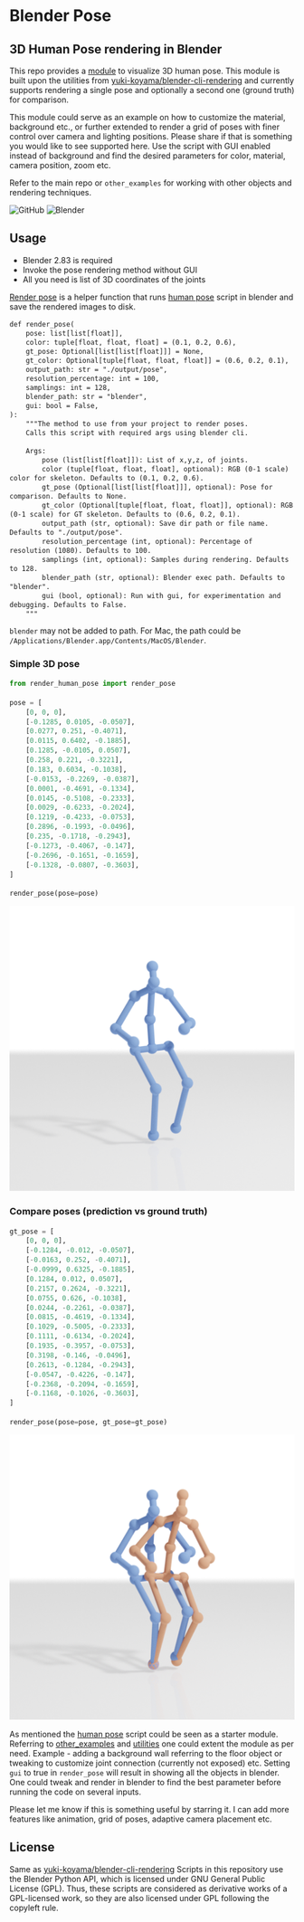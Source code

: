 # Blender Pose
## 3D Human Pose rendering in Blender
This repo provides a [module](./human_pose.py) to visualize 3D human pose. This module is built upon the utilities from [yuki-koyama/blender-cli-rendering](https://github.com/yuki-koyama/blender-cli-rendering) and currently supports rendering a single pose and optionally a second one (ground truth) for comparison.

This module could serve as an example on how to customize the material, background etc., or further extended to render a grid of poses with finer control over camera and lighting positions. Please share if that is something you would like to see supported here. Use the script with GUI enabled instead of background and find the desired parameters for color, material, camera position, zoom etc.

Refer to the main repo or `other_examples` for working with other objects and rendering techniques.

![GitHub](https://img.shields.io/github/license/yuki-koyama/blender-cli-rendering)
![Blender](https://img.shields.io/badge/blender-2.83-brightgreen)

## Usage
- Blender 2.83 is required
- Invoke the pose rendering method without GUI
- All you need is list of 3D coordinates of the joints

[Render pose](./render_human_pose.py) is a helper function that runs [human pose](./human_pose.py) script in blender and save the rendered images to disk.

```
def render_pose(
    pose: list[list[float]],
    color: tuple[float, float, float] = (0.1, 0.2, 0.6),
    gt_pose: Optional[list[list[float]]] = None,
    gt_color: Optional[tuple[float, float, float]] = (0.6, 0.2, 0.1),
    output_path: str = "./output/pose",
    resolution_percentage: int = 100,
    samplings: int = 128,
    blender_path: str = "blender",
    gui: bool = False,
):
    """The method to use from your project to render poses.
    Calls this script with required args using blender cli.

    Args:
        pose (list[list[float]]): List of x,y,z, of joints.
        color (tuple[float, float, float], optional): RGB (0-1 scale) color for skeleton. Defaults to (0.1, 0.2, 0.6).
        gt_pose (Optional[list[list[float]]], optional): Pose for comparison. Defaults to None.
        gt_color (Optional[tuple[float, float, float]], optional): RGB (0-1 scale) for GT skeleton. Defaults to (0.6, 0.2, 0.1).
        output_path (str, optional): Save dir path or file name. Defaults to "./output/pose".
        resolution_percentage (int, optional): Percentage of resolution (1080). Defaults to 100.
        samplings (int, optional): Samples during rendering. Defaults to 128.
        blender_path (str, optional): Blender exec path. Defaults to "blender".
        gui (bool, optional): Run with gui, for experimentation and debugging. Defaults to False.
    """
```
`blender` may not be added to path. For Mac, the path could be `/Applications/Blender.app/Contents/MacOS/Blender`.

### Simple 3D pose

```python
from render_human_pose import render_pose

pose = [
    [0, 0, 0],
    [-0.1285, 0.0105, -0.0507],
    [0.0277, 0.251, -0.4071],
    [0.0115, 0.6402, -0.1885],
    [0.1285, -0.0105, 0.0507],
    [0.258, 0.221, -0.3221],
    [0.183, 0.6034, -0.1038],
    [-0.0153, -0.2269, -0.0387],
    [0.0001, -0.4691, -0.1334],
    [0.0145, -0.5108, -0.2333],
    [0.0029, -0.6233, -0.2024],
    [0.1219, -0.4233, -0.0753],
    [0.2896, -0.1993, -0.0496],
    [0.235, -0.1718, -0.2943],
    [-0.1273, -0.4067, -0.147],
    [-0.2696, -0.1651, -0.1659],
    [-0.1328, -0.0807, -0.3603],
]

render_pose(pose=pose)
```
<img src="output/single_pose.png">

### Compare poses (prediction vs ground truth)

```python
gt_pose = [
    [0, 0, 0],
    [-0.1284, -0.012, -0.0507],
    [-0.0163, 0.252, -0.4071],
    [-0.0999, 0.6325, -0.1885],
    [0.1284, 0.012, 0.0507],
    [0.2157, 0.2624, -0.3221],
    [0.0755, 0.626, -0.1038],
    [0.0244, -0.2261, -0.0387],
    [0.0815, -0.4619, -0.1334],
    [0.1029, -0.5005, -0.2333],
    [0.1111, -0.6134, -0.2024],
    [0.1935, -0.3957, -0.0753],
    [0.3198, -0.146, -0.0496],
    [0.2613, -0.1284, -0.2943],
    [-0.0547, -0.4226, -0.147],
    [-0.2368, -0.2094, -0.1659],
    [-0.1168, -0.1026, -0.3603],
]

render_pose(pose=pose, gt_pose=gt_pose)
```
<img src="output/pose_comparison.png">

As mentioned the [human pose](./human_pose.py) script could be seen as a starter module. Referring to [other_examples](./other_examples/) and [utilities](./utils/) one could extent the module as per need. Example - adding a background wall referring to the floor object or tweaking to customize joint connection (currently not exposed) etc. Setting `gui` to true in `render_pose` will result in showing all the objects in blender. One could tweak and render in blender to find the best parameter before running the code on several inputs.

Please let me know if this is something useful by starring it. I can add more features like animation, grid of poses, adaptive camera placement etc.

## License

Same as [yuki-koyama/blender-cli-rendering](https://github.com/yuki-koyama/blender-cli-rendering)
Scripts in this repository use the Blender Python API, which is licensed under GNU General Public License (GPL). Thus, these scripts are considered as derivative works of a GPL-licensed work, so they are also licensed under GPL following the copyleft rule.